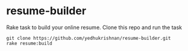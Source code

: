 # resume-builder

Rake task to build your online resume. Clone this repo and run the task

```
git clone https://github.com/yedhukrishnan/resume-builder.git
rake resume:build
```
